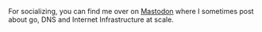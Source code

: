 For socializing, you can find me over on 
<a href="https://hachyderm.io/@markd" rel="me">Mastodon</a> where I sometimes post about go, DNS and Internet Infrastructure at scale.
